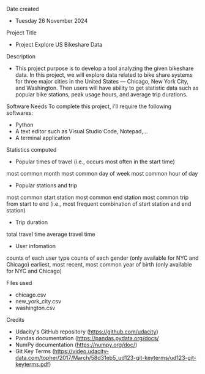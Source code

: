 Date created
- Tuesday 26 November 2024

Project Title
- Project Explore US Bikeshare Data

Description
- This project purpose is to develop a tool analyzing the given bikeshare data. In this project, we will explore data related to bike share systems for three major cities in the United States — Chicago, New York City, and Washington. Then users will have ability to get statistic data such as popular bike stations, peak usage hours, and average trip durations.

Software Needs
To complete this project, i'll require the following softwares:
- Python
- A text editor such as Visual Studio Code, Notepad,...
- A terminal application

Statistics computed
- Popular times of travel (i.e., occurs most often in the start time)

most common month
most common day of week
most common hour of day

- Popular stations and trip

most common start station
most common end station
most common trip from start to end (i.e., most frequent combination of start station and end station)

- Trip duration

total travel time
average travel time

- User infomation

counts of each user type
counts of each gender (only available for NYC and Chicago)
earliest, most recent, most common year of birth (only available for NYC and Chicago)

Files used
- chicago.csv
- new_york_city.csv
- washington.csv

Credits
- Udacity's GitHub repository (https://github.com/udacity)
- Pandas documentation (https://pandas.pydata.org/docs/
- NumPy documentation (https://numpy.org/doc/)
- Git Key Terms (https://video.udacity-data.com/topher/2017/March/58d31eb5_ud123-git-keyterms/ud123-git-keyterms.pdf)
